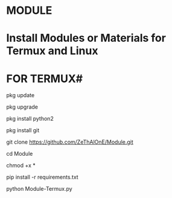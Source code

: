 # MODULE #
# Install Modules or Materials for Termux and Linux
# FOR TERMUX#

pkg update

pkg upgrade

pkg install python2

pkg install git

git clone https://github.com/ZeThAlOnE/Module.git

cd Module

chmod +x *

pip install -r requirements.txt

python Module-Termux.py
